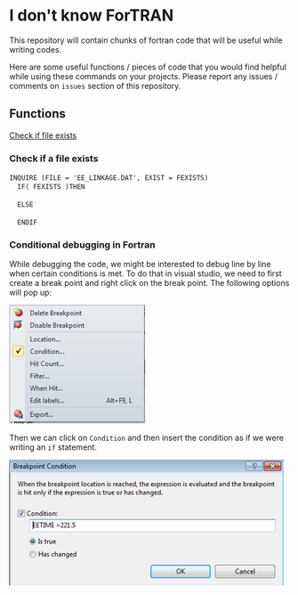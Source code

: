 # I don't know ForTRAN
This repository will contain chunks of fortran code that will be useful while writing codes.

Here are some useful functions / pieces of code that you would find helpful while using these commands on your projects. Please report any issues / comments on `issues` section of this repository. 

## Functions
[Check if file exists]()


### Check if a file exists 
    INQUIRE (FILE = 'EE_LINKAGE.DAT', EXIST = FEXISTS)
      IF( FEXISTS )THEN
    
      ELSE

      ENDIF

### Conditional debugging in Fortran 

While debugging the code, we might be interested to debug line by line when certain conditions is met. To do that in visual studio, we need to first create a break point and right click on the break point. The following options will pop up: 

![Breakpoint Options](https://github.com/janeshdev/I-don-t-know-fortran/blob/master/images/breakpoint-options.png)

Then we can click on `Condition` and then insert the condition as if we were writing an `if` statement. 

![Breakpoint Condition](https://github.com/janeshdev/I-don-t-know-fortran/blob/master/images/breakpoint-condition.png)